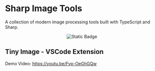 # Sharp Image Tools

A collection of modern image processing tools built with TypeScript and Sharp.

<div align="center">

![Static Badge](https://img.shields.io/badge/License-MIT-blue)

</div>

## Tiny Image - VSCode Extension

Demo Video: https://youtu.be/Fvp-OeGhGQw
